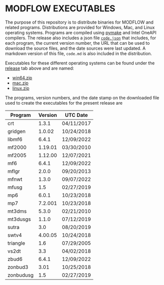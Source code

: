# MODFLOW EXECUTABLES

The purpose of this repository is to distribute binaries for MODFLOW and related programs. Distributions are provided for Windows, Mac, and Linux operating systems. Programs are compiled using [pymake](https://github.com/modflowpy/pymake) and Intel OneAPI compilers. The release also includes a json file [`code.json`](https://github.com/MODFLOW-USGS/executables/releases/latest/download/code.json) that includes, for each program, the current version number, the URL that can be used to download the source files, and the date sources were last updated. A markdown version of this file, `code.md` is also included in the distribution.

Executables for these different operating systems can be found under the [release](https://github.com/MODFLOW-USGS/executables/releases) tab above and are named:

* [win64.zip](https://github.com/MODFLOW-USGS/executables/releases/latest/download/win64.zip)
* [mac.zip](https://github.com/MODFLOW-USGS/executables/releases/latest/download/mac.zip)
* [linux.zip](https://github.com/MODFLOW-USGS/executables/releases/latest/download/linux.zip)

The programs, version numbers, and the date stamp on the downloaded file used to create the executables for the present release are

| Program | Version | UTC Date |
| ------- | ------- | ---- |
| crt | 1.3.1 | 04/11/2017 |
| gridgen | 1.0.02 | 10/24/2018 |
| libmf6 | 6.4.1 | 12/09/2022 |
| mf2000 | 1.19.01 | 03/30/2010 |
| mf2005 | 1.12.00 | 12/07/2021 |
| mf6 | 6.4.1 | 12/09/2022 |
| mflgr | 2.0.0 | 09/20/2013 |
| mfnwt | 1.3.0 | 09/07/2022 |
| mfusg | 1.5 | 02/27/2019 |
| mp6 | 6.0.1 | 10/23/2018 |
| mp7 | 7.2.001 | 10/23/2018 |
| mt3dms | 5.3.0 | 02/21/2010 |
| mt3dusgs | 1.1.0 | 07/12/2019 |
| sutra | 3.0 | 08/20/2019 |
| swtv4 | 4.00.05 | 10/24/2018 |
| triangle | 1.6 | 07/29/2005 |
| vs2dt | 3.3 | 04/02/2018 |
| zbud6 | 6.4.1 | 12/09/2022 |
| zonbud3 | 3.01 | 10/25/2018 |
| zonbudusg | 1.5 | 02/27/2019 |
